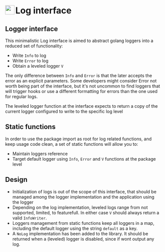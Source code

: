 # Log interface <img align="left" width="30px" src="https://user-images.githubusercontent.com/9891289/52919268-d8185280-3300-11e9-9a46-0b4eb3be6803.png">





## Logger interface

This minimalistic Log interface is aimed to abstract golang loggers into a reduced set of functionality:
 - Write `Info` to log
 - Write `Error` to log
 - Obtain a leveled logger `V`

The only difference between `Info` and `Error` is that the later accepts the error as an explicit parameters. Some developers might consider Error not worth being part of the interface, but it's not uncommon to find loggers that will trigger hooks or use a different formatting for errors than the one used for regular logs.

The leveled logger function at the interface expects to return a copy of the current logger configured to write to the specific log level

## Static functions

In order to use the package import as root for log related functions, and keep usage code clean, a set of static functions will allow you to:
 - Maintain loggers reference
 - Target default logger using `Info`, `Error` and `V` functions at the package level

## Design

- Initialization of logs is out of the scope of this interface, that should be managed among the logger implementation and the application using the logger
- Depending on the log implementation, leveled logs range from not supported, limited, to featurefull. In either case `V` should always return a valid `InfoWriter`.
- Loggers management from static functions keep all loggers in a map, including the default logger using the string `default` as a key.
- A `NoLog` implementation has been added to the library. It should be returned when a (leveled) logger is disabled, since if wont output any log.

